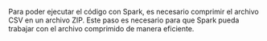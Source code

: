 Para poder ejecutar el código con Spark, es necesario comprimir el archivo CSV en un archivo ZIP. Este paso es necesario para que Spark pueda trabajar con el archivo comprimido de manera eficiente.